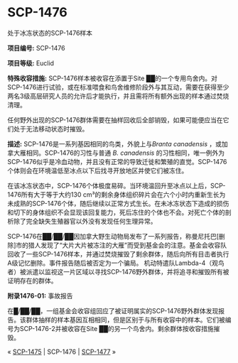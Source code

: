 # SCP-1476
                        




处于冰冻状态的SCP-1476样本



**项目编号:**  SCP-1476

**项目等级:**  Euclid

**特殊收容措施:**  SCP-1476样本被收容在添置于Site ██的一个专用鸟舍内。对SCP-1476进行试验，或在标准喂食和鸟舍维修阶段外与其互动，需要在获得至少两名3级高层研究人员的允许后才能执行，并且需将所有额外出现的样本通过焚烧清理。

任何野外出现的SCP-1476群体需要在抽样回收后全部销毁，如果可能便应当在它们处于无法移动状态时摧毁。

**描述:**  SCP-1476是一系列基因相同的鸟类，外貌上与*Branta canadensis* ，或加拿大雁相同。SCP-1476的习性与普通 *B. canadensis* 的习性相同，唯一例外为SCP-1476似乎是冷血动物，并且没有正常的导致迁徙和繁殖的直觉。SCP-1476个体则会在环境温低至冰点以下后找寻开放地区并使它们被冻住。

在该冰冻状态中，SCP-1476个体极度易碎。当环境温回升至冰点以上后，SCP-1476所有大于等于大约130 cm³的剩余身体组织碎片会在六个小时内重新生长为未成熟的SCP-1476个体，随后继续以正常方式生长。在未冰冻状态下造成的损伤和切下的身体组织不会显现该回复能力，死后冻住的个体也不会。对死亡个体的剖析除了完全缺失生殖器官以外没有发现任何生理异常。

SCP-1476在██/██/██因加拿大野生动物局发布了一系列报告，称曼尼托巴[删除]市的猎人发现了“大片大片被冻注的大雁”而受到基金会的注意。基金会收容队回收了一些SCP-1476样本，并通过焚烧摧毁了剩余群体，随后向所有目击者执行A级记忆删除。事件报告随后被否定为一个骗局。 机动特遣队Lambda-4（观鸟者）被派遣以监视这一片区域以寻找SCP-1476野外群体，并将追寻和摧毁所有被证明存在的群体。

**附录1476-01:**  事故报告

在█/██/██，一组基金会收容组回应了被证明属实的SCP-1476野外群体发现报告。该群体抽样的样本基因互相相同，但是区别于与所有收容中的样本。它们被编号为SCP-1476-2并被收容在Site ██的另一个鸟舍内。剩余群体按收容措施摧毁。



« [SCP-1475](/scp-1475) | SCP-1476 | <a shape='rect' class='newpage' href='/scp-1477'>SCP-1477</a> »





                    